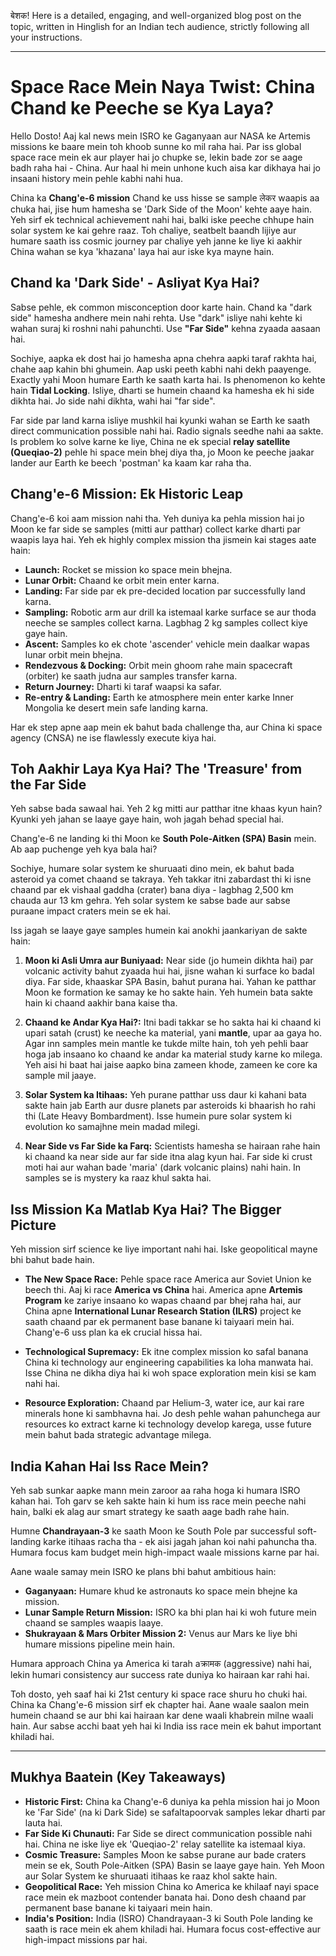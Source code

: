 बेशक! Here is a detailed, engaging, and well-organized blog post on the topic, written in Hinglish for an Indian tech audience, strictly following all your instructions.

***

# Space Race Mein Naya Twist: China Chand ke Peeche se Kya Laya?

Hello Dosto! Aaj kal news mein ISRO ke Gaganyaan aur NASA ke Artemis missions ke baare mein toh khoob sunne ko mil raha hai. Par iss global space race mein ek aur player hai jo chupke se, lekin bade zor se aage badh raha hai - China. Aur haal hi mein unhone kuch aisa kar dikhaya hai jo insaani history mein pehle kabhi nahi hua.

China ka **Chang'e-6 mission** Chand ke uss hisse se sample लेकर waapis aa chuka hai, jise hum hamesha se 'Dark Side of the Moon' kehte aaye hain. Yeh sirf ek technical achievement nahi hai, balki iske peeche chhupe hain solar system ke kai gehre raaz. Toh chaliye, seatbelt baandh lijiye aur humare saath iss cosmic journey par chaliye yeh janne ke liye ki aakhir China wahan se kya 'khazana' laya hai aur iske kya mayne hain.

## Chand ka 'Dark Side' - Asliyat Kya Hai?

Sabse pehle, ek common misconception door karte hain. Chand ka "dark side" hamesha andhere mein nahi rehta. Use "dark" isliye nahi kehte ki wahan suraj ki roshni nahi pahunchti. Use **"Far Side"** kehna zyaada aasaan hai.

Sochiye, aapka ek dost hai jo hamesha apna chehra aapki taraf rakhta hai, chahe aap kahin bhi ghumein. Aap uski peeth kabhi nahi dekh paayenge. Exactly yahi Moon humare Earth ke saath karta hai. Is phenomenon ko kehte hain **Tidal Locking**. Isliye, dharti se humein chaand ka hamesha ek hi side dikhta hai. Jo side nahi dikhta, wahi hai "far side".

Far side par land karna isliye mushkil hai kyunki wahan se Earth ke saath direct communication possible nahi hai. Radio signals seedhe nahi aa sakte. Is problem ko solve karne ke liye, China ne ek special **relay satellite (Queqiao-2)** pehle hi space mein bhej diya tha, jo Moon ke peeche jaakar lander aur Earth ke beech 'postman' ka kaam kar raha tha.

## Chang'e-6 Mission: Ek Historic Leap

Chang'e-6 koi aam mission nahi tha. Yeh duniya ka pehla mission hai jo Moon ke far side se samples (mitti aur patthar) collect karke dharti par waapis laya hai. Yeh ek highly complex mission tha jismein kai stages aate hain:

-   **Launch:** Rocket se mission ko space mein bhejna.
-   **Lunar Orbit:** Chaand ke orbit mein enter karna.
-   **Landing:** Far side par ek pre-decided location par successfully land karna.
-   **Sampling:** Robotic arm aur drill ka istemaal karke surface se aur thoda neeche se samples collect karna. Lagbhag 2 kg samples collect kiye gaye hain.
-   **Ascent:** Samples ko ek chote 'ascender' vehicle mein daalkar wapas lunar orbit mein bhejna.
-   **Rendezvous & Docking:** Orbit mein ghoom rahe main spacecraft (orbiter) ke saath judna aur samples transfer karna.
-   **Return Journey:** Dharti ki taraf waapsi ka safar.
-   **Re-entry & Landing:** Earth ke atmosphere mein enter karke Inner Mongolia ke desert mein safe landing karna.

Har ek step apne aap mein ek bahut bada challenge tha, aur China ki space agency (CNSA) ne ise flawlessly execute kiya hai.

## Toh Aakhir Laya Kya Hai? The 'Treasure' from the Far Side

Yeh sabse bada sawaal hai. Yeh 2 kg mitti aur patthar itne khaas kyun hain? Kyunki yeh jahan se laaye gaye hain, woh jagah behad special hai.

Chang'e-6 ne landing ki thi Moon ke **South Pole-Aitken (SPA) Basin** mein. Ab aap puchenge yeh kya bala hai?

Sochiye, humare solar system ke shuruaati dino mein, ek bahut bada asteroid ya comet chaand se takraya. Yeh takkar itni zabardast thi ki isne chaand par ek vishaal gaddha (crater) bana diya - lagbhag 2,500 km chauda aur 13 km gehra. Yeh solar system ke sabse bade aur sabse puraane impact craters mein se ek hai.

Iss jagah se laaye gaye samples humein kai anokhi jaankariyan de sakte hain:

1.  **Moon ki Asli Umra aur Buniyaad:** Near side (jo humein dikhta hai) par volcanic activity bahut zyaada hui hai, jisne wahan ki surface ko badal diya. Far side, khaaskar SPA Basin, bahut purana hai. Yahan ke patthar Moon ke formation ke samay ke ho sakte hain. Yeh humein bata sakte hain ki chaand aakhir bana kaise tha.

2.  **Chaand ke Andar Kya Hai?:** Itni badi takkar se ho sakta hai ki chaand ki upari satah (crust) ke neeche ka material, yani **mantle**, upar aa gaya ho. Agar inn samples mein mantle ke tukde milte hain, toh yeh pehli baar hoga jab insaano ko chaand ke andar ka material study karne ko milega. Yeh aisi hi baat hai jaise aapko bina zameen khode, zameen ke core ka sample mil jaaye.

3.  **Solar System ka Itihaas:** Yeh purane patthar uss daur ki kahani bata sakte hain jab Earth aur dusre planets par asteroids ki bhaarish ho rahi thi (Late Heavy Bombardment). Isse humein pure solar system ki evolution ko samajhne mein madad milegi.

4.  **Near Side vs Far Side ka Farq:** Scientists hamesha se hairaan rahe hain ki chaand ka near side aur far side itna alag kyun hai. Far side ki crust moti hai aur wahan bade 'maria' (dark volcanic plains) nahi hain. In samples se is mystery ka raaz khul sakta hai.

## Iss Mission Ka Matlab Kya Hai? The Bigger Picture

Yeh mission sirf science ke liye important nahi hai. Iske geopolitical mayne bhi bahut bade hain.

-   **The New Space Race:** Pehle space race America aur Soviet Union ke beech thi. Aaj ki race **America vs China** hai. America apne **Artemis Program** ke zariye insaano ko wapas chaand par bhej raha hai, aur China apne **International Lunar Research Station (ILRS)** project ke saath chaand par ek permanent base banane ki taiyaari mein hai. Chang'e-6 uss plan ka ek crucial hissa hai.

-   **Technological Supremacy:** Ek itne complex mission ko safal banana China ki technology aur engineering capabilities ka loha manwata hai. Isse China ne dikha diya hai ki woh space exploration mein kisi se kam nahi hai.

-   **Resource Exploration:** Chaand par Helium-3, water ice, aur kai rare minerals hone ki sambhavna hai. Jo desh pehle wahan pahunchega aur resources ko extract karne ki technology develop karega, usse future mein bahut bada strategic advantage milega.

## India Kahan Hai Iss Race Mein?

Yeh sab sunkar aapke mann mein zaroor aa raha hoga ki humara ISRO kahan hai. Toh garv se keh sakte hain ki hum iss race mein peeche nahi hain, balki ek alag aur smart strategy ke saath aage badh rahe hain.

Humne **Chandrayaan-3** ke saath Moon ke South Pole par successful soft-landing karke itihaas racha tha - ek aisi jagah jahan koi nahi pahuncha tha. Humara focus kam budget mein high-impact waale missions karne par hai.

Aane waale samay mein ISRO ke plans bhi bahut ambitious hain:
-   **Gaganyaan:** Humare khud ke astronauts ko space mein bhejne ka mission.
-   **Lunar Sample Return Mission:** ISRO ka bhi plan hai ki woh future mein chaand se samples waapis laaye.
-   **Shukrayaan & Mars Orbiter Mission 2:** Venus aur Mars ke liye bhi humare missions pipeline mein hain.

Humara approach China ya America ki tarah aक्रामक (aggressive) nahi hai, lekin humari consistency aur success rate duniya ko hairaan kar rahi hai.

Toh dosto, yeh saaf hai ki 21st century ki space race shuru ho chuki hai. China ka Chang'e-6 mission sirf ek chapter hai. Aane waale saalon mein humein chaand se aur bhi kai hairaan kar dene waali khabrein milne waali hain. Aur sabse acchi baat yeh hai ki India iss race mein ek bahut important khiladi hai.

***

## Mukhya Baatein (Key Takeaways)

-   **Historic First:** China ka Chang'e-6 duniya ka pehla mission hai jo Moon ke 'Far Side' (na ki Dark Side) se safaltapoorvak samples lekar dharti par lauta hai.
-   **Far Side Ki Chunauti:** Far Side se direct communication possible nahi hai. China ne iske liye ek 'Queqiao-2' relay satellite ka istemaal kiya.
-   **Cosmic Treasure:** Samples Moon ke sabse purane aur bade craters mein se ek, South Pole-Aitken (SPA) Basin se laaye gaye hain. Yeh Moon aur Solar System ke shuruaati itihaas ke raaz khol sakte hain.
-   **Geopolitical Race:** Yeh mission China ko America ke khilaaf nayi space race mein ek mazboot contender banata hai. Dono desh chaand par permanent base banane ki taiyaari mein hain.
-   **India's Position:** India (ISRO) Chandrayaan-3 ki South Pole landing ke saath is race mein ek ahem khiladi hai. Humara focus cost-effective aur high-impact missions par hai.
